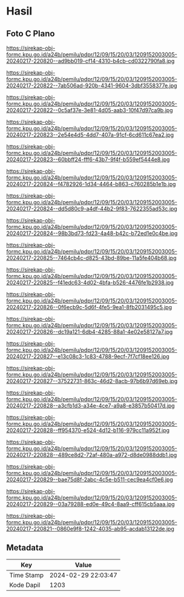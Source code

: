 # Hasil

## Foto C Plano

https://sirekap-obj-formc.kpu.go.id/a24b/pemilu/pdpr/12/09/15/20/03/1209152003005-20240217-220820--ad9bb019-cf14-4310-b4cb-cd0322790fa8.jpg

https://sirekap-obj-formc.kpu.go.id/a24b/pemilu/pdpr/12/09/15/20/03/1209152003005-20240217-220822--7ab506ad-920b-4341-9604-3dbf3558377e.jpg

https://sirekap-obj-formc.kpu.go.id/a24b/pemilu/pdpr/12/09/15/20/03/1209152003005-20240217-220822--0c5af37e-3e81-4d05-aab3-10f47d97ca9b.jpg

https://sirekap-obj-formc.kpu.go.id/a24b/pemilu/pdpr/12/09/15/20/03/1209152003005-20240217-220823--2e54e4d5-4dd7-407a-91cf-6cd611c67ea2.jpg

https://sirekap-obj-formc.kpu.go.id/a24b/pemilu/pdpr/12/09/15/20/03/1209152003005-20240217-220823--60bbff24-fff6-43b7-9f4f-b559ef5444e8.jpg

https://sirekap-obj-formc.kpu.go.id/a24b/pemilu/pdpr/12/09/15/20/03/1209152003005-20240217-220824--f4782926-1d34-4464-b863-c760285b1e1b.jpg

https://sirekap-obj-formc.kpu.go.id/a24b/pemilu/pdpr/12/09/15/20/03/1209152003005-20240217-220824--dd5d80c9-a4df-44b2-9f83-7622355ad53c.jpg

https://sirekap-obj-formc.kpu.go.id/a24b/pemilu/pdpr/12/09/15/20/03/1209152003005-20240217-220824--98b3bd73-fd23-4a48-b42c-b72ed1e0c4be.jpg

https://sirekap-obj-formc.kpu.go.id/a24b/pemilu/pdpr/12/09/15/20/03/1209152003005-20240217-220825--7464cb4c-d825-43bd-89be-11a5fe404b68.jpg

https://sirekap-obj-formc.kpu.go.id/a24b/pemilu/pdpr/12/09/15/20/03/1209152003005-20240217-220825--f41edc63-4d02-4bfa-b526-4476fe1b2938.jpg

https://sirekap-obj-formc.kpu.go.id/a24b/pemilu/pdpr/12/09/15/20/03/1209152003005-20240217-220826--0f6ecb9c-5d6f-4fe5-9ea1-8fb2031495c5.jpg

https://sirekap-obj-formc.kpu.go.id/a24b/pemilu/pdpr/12/09/15/20/03/1209152003005-20240217-220826--dc19a121-6db4-4285-88a1-4e02e58127a7.jpg

https://sirekap-obj-formc.kpu.go.id/a24b/pemilu/pdpr/12/09/15/20/03/1209152003005-20240217-220827--e13c08c3-1c83-4788-9ecf-7f7cf18ee126.jpg

https://sirekap-obj-formc.kpu.go.id/a24b/pemilu/pdpr/12/09/15/20/03/1209152003005-20240217-220827--37522731-863c-46d2-8acb-97b6b97d69eb.jpg

https://sirekap-obj-formc.kpu.go.id/a24b/pemilu/pdpr/12/09/15/20/03/1209152003005-20240217-220828--a3cfb1d3-a34e-4ce7-a9a8-e3857b50417d.jpg

https://sirekap-obj-formc.kpu.go.id/a24b/pemilu/pdpr/12/09/15/20/03/1209152003005-20240217-220828--ff954370-e524-4d12-b116-979cc11a952f.jpg

https://sirekap-obj-formc.kpu.go.id/a24b/pemilu/pdpr/12/09/15/20/03/1209152003005-20240217-220828--489ce8d2-72af-480a-a972-d8de0988ddb1.jpg

https://sirekap-obj-formc.kpu.go.id/a24b/pemilu/pdpr/12/09/15/20/03/1209152003005-20240217-220829--bae75d8f-2abc-4c5e-b511-cec9ea4cf0e6.jpg

https://sirekap-obj-formc.kpu.go.id/a24b/pemilu/pdpr/12/09/15/20/03/1209152003005-20240217-220829--03a79288-ed0e-49c4-8aa9-cff615cb5aaa.jpg

https://sirekap-obj-formc.kpu.go.id/a24b/pemilu/pdpr/12/09/15/20/03/1209152003005-20240217-220821--0860e9f8-1242-4035-ab95-acdab13122de.jpg


## Metadata

| Key        | Value               |
| ---------- | ------------------- |
| Time Stamp | 2024-02-29 22:03:47 |
| Kode Dapil | 1203                |



